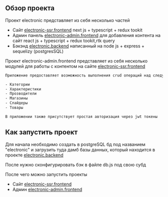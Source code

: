 ## Обзор проекта

Проект electronic представляет из себя несколько частей
- Сайт [electronic-ssr.frontend](https://github.com/Timer4ik/electronic-ssr.frontend) next js + typescript + redux tookit 
- Админ панель [electronic-admin.frontend](https://github.com/Timer4ik/electronic-admin) для добавления контента на сайт react js + typescript + redux tookit,rtk query
- Бэкэнд [electronic.backend](https://github.com/Timer4ik/electronic.backend) написанный на node js + express + sequelizу (postgresSQL)

Проект electronic-admin.frontend представляет из себя несколько модулей для работы с контентом на сайте [electronic-ssr.frontend](https://github.com/Timer4ik/electronic-ssr.frontend)

```bash
Приложение предоставляет возможность выполнения crud операций над следующими сущностями:

- Категории
- Характеристики
- Прозводители
- Магазины
- Слайдеры
- Товары

В приложении также присутствует простая авторизация через jwt токены

```

## Как запустить проект

Для начала необходимо создать в postgreSQL бд под названием "electronic" и загрузить туда дамб базы данных, который находится в проекте [electronic.backend](https://github.com/Timer4ik/electronic.backend)

После нужно сконфигурировать бэк в файле db.js под свою субд

После чего можно запустить проекты
- Сайт [electronic-ssr.frontend](https://github.com/Timer4ik/electronic-ssr.frontend)
- Админ [electronic-admin.frontend](https://github.com/Timer4ik/electronic-admin)